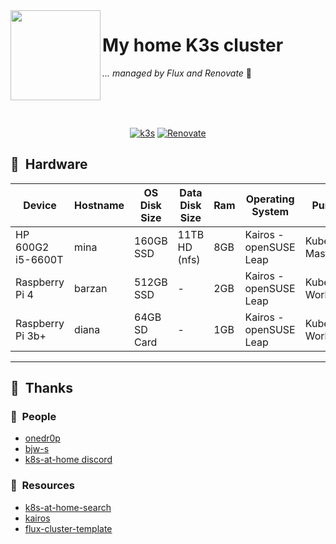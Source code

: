 <img src="https://camo.githubusercontent.com/5b298bf6b0596795602bd771c5bddbb963e83e0f/68747470733a2f2f692e696d6775722e636f6d2f7031527a586a512e706e67" align="left" width="144px" height="144px"/>

# My home K3s cluster

_... managed by Flux and Renovate_ :robot:

<br/>
<br/>
<br/>

<div align="center">

[![k3s](https://img.shields.io/badge/k3s-v1.25.3-blue?style=for-the-badge&logo=kubernetes&logoColor=white)](https://k3s.io/)
[![Renovate](https://img.shields.io/github/workflow/status/AnthonyEnr1quez/k3s-gitops/Renovate?label=&logo=renovatebot&style=for-the-badge&color=blue)](https://github.com/AnthonyEnr1quez/k3s-gitops/actions/workflows/renovate.yaml)

</div>

## :wrench:&nbsp; Hardware

| Device            | Hostname | OS Disk Size | Data Disk Size | Ram | Operating System       | Purpose           |
|-------------------|----------|--------------|----------------|-----|------------------------|-------------------|
| HP 600G2 i5-6600T | mina     | 160GB SSD    | 11TB HD (nfs)  | 8GB | Kairos - openSUSE Leap | Kubernetes Master |
| Raspberry Pi 4    | barzan   | 512GB SSD    | -              | 2GB | Kairos - openSUSE Leap | Kubernetes Worker |
| Raspberry Pi 3b+  | diana    | 64GB SD Card | -              | 1GB | Kairos - openSUSE Leap | Kubernetes Worker |

---
## :raised_hands:&nbsp; Thanks

### :handshake:&nbsp; People
- [onedr0p](https://github.com/onedr0p)
- [bjw-s](https://github.com/bjw-s)
- [k8s-at-home discord](https://discord.gg/k8s-at-home)

### :notebook:&nbsp; Resources
- [k8s-at-home-search](https://nanne.dev/k8s-at-home-search/)
- [kairos](https://kairos.io/)
- [flux-cluster-template](https://github.com/onedr0p/flux-cluster-template)
